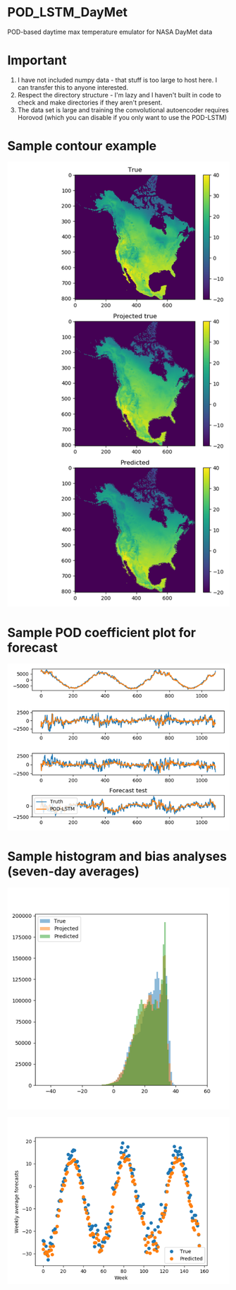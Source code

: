 # POD_LSTM_DayMet
POD-based daytime max temperature emulator for NASA DayMet data

# Important
1. I have not included numpy data - that stuff is too large to host here. I can transfer this to anyone interested. 
2. Respect the directory structure - I'm lazy and I haven't built in code to check and make directories if they aren't present.
3. The data set is large and training the convolutional autoencoder requires Horovod (which you can disable if you only want to use the POD-LSTM)

# Sample contour example
![Test snapshot](https://github.com/Romit-Maulik/POD_LSTM_DayMet/blob/master/Visualization/POD/Contours/Plot_test_0005.png "A test forecast")

# Sample POD coefficient plot for forecast
![Test POD Coefficients](https://github.com/Romit-Maulik/POD_LSTM_DayMet/blob/master/Visualization/POD/Coefficients/Coefficients_test.png "Test forecast of POD coefficients")


# Sample histogram and bias analyses (seven-day averages)
![Histograms - Central North America](https://github.com/Romit-Maulik/POD_LSTM_DayMet/blob/master/Analyses/POD/pdfs/WetSouth_116.png "Histograms on day 180 of 2016 (test)")

![Average forecasts - Central North America](https://github.com/Romit-Maulik/POD_LSTM_DayMet/blob/master/Analyses/POD/biases/Forecasts_CentralTundra.png "Test forecast of Central Tundra NA")
